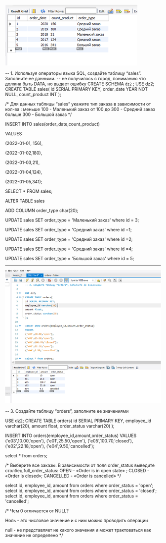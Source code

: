 ![Screenshot](dz2_1.png)


-- 1. Используя операторы языка SQL, создайте таблицу “sales”. Заполните ее данными.
-- не получилось с город, пониманию что должна быть DATA, но выдает ошибку
CREATE SCHEMA `dz2` ;
USE dz2;
CREATE TABLE sales(
id SERIAL PRIMARY KEY,
order_date YEAR NOT NULL,
count_product INT
);

/*
Для данных таблицы “sales” укажите тип заказа в зависимости от кол-ва : 
меньше 100  -    Маленький заказ
от 100 до 300 - Средний заказ
больше 300  -     Большой заказ
*/

INSERT INTO sales(order_date,count_product)

VALUES 

(2022-01-01, 156),

(2022-01-02,180),

(2022-01-03,21),

(2022-01-04,124),

(2022-01-05,341);

SELECT * FROM sales;

ALTER TABLE  sales

ADD COLUMN order_type char(20);


UPDATE sales SET order_type = 'Маленький заказ' where id =  3;

UPDATE sales SET order_type = 'Средний заказ' where id =1;

UPDATE sales SET order_type = 'Средний заказ' where id =2;

UPDATE sales SET order_type = 'Средний заказ' where id =4;

UPDATE sales SET order_type = 'Большой заказ' where id = 5;


---------------------------------------------------------------------
![Screenshot](dz2_2.png)

-- 3. Создайте таблицу “orders”, заполните ее значениями

USE dz2;
CREATE TABLE orders(
id SERIAL PRIMARY KEY,
employee_id varchar(20),
amount float,
order_status varchar(20)
);

INSERT INTO orders(employee_id,amount,order_status)
VALUES 
('e03',10.00,'open'),
('e01',25.50,'open'),
('e05',100.70,'closed'),
('e02',22.18,'open'),
('e04',9.50,'cancelled');

select * from orders;

/*
Выберите все заказы. В зависимости от поля order_status выведите столбец full_order_status:
OPEN – «Order is in open state» ; CLOSED - «Order is closed»; CANCELLED -  «Order is cancelled»
*/

select id, employee_id, amount from orders where order_status = 'open';
select id, employee_id, amount from orders where order_status = 'closed';
select id, employee_id, amount from orders where order_status = 'cancelled';

/*
Чем 0 отличается от NULL?

Ноль - это числовое значение и с ним можно проводить операции

null - не представляет не какого значения и может трактоваться как значение не определено
*/
